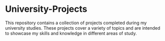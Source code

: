 # University-Projects
This repository contains a collection of projects completed during my university studies. These projects cover a variety of topics and are intended to showcase my skills and knowledge in different areas of study.

